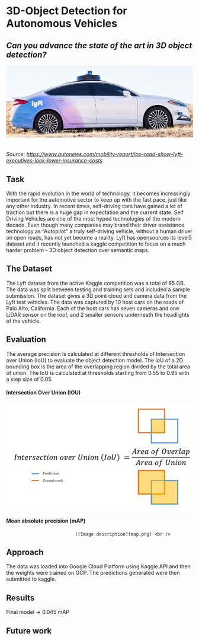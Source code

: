 # 3D-Object Detection for Autonomous Vehicles 
## *Can you advance the state of the art in 3D object detection?*
![Image description](lyft.jpeg) <br />

*Source: https://www.autonews.com/mobility-report/ipo-road-show-lyft-executives-look-lower-insurance-costs*

## Task 
With the rapid evolution in the world of technology, it becomes increasingly important for the automotive sector to keep up with the fast pace, just like any other industry. In recent times, self-driving cars have gained a lot of traction but there is a huge gap in expectation and the current state. Self Driving Vehicles are one of the most hyped technologies of the modern decade. Even though many companies may brand their driver assistance technology as “Autopilot” a truly self-driving vehicle, without a human driver on open roads, has not yet become a reality. Lyft has opensources its level5 dataset and it recently launched a kaggle competition to focus on a much harder problem - 3D object detection over semantic maps. 

## The Dataset
The Lyft dataset from the active Kaggle competition was a total of 85 GB. The data was split between testing and training sets and included a sample submission. The dataset gives a 3D point cloud and camera data from the Lyft test vehicles. The data was captured by 10 host cars on the roads of Palo Alto, California. Each of the host cars has seven cameras and one LiDAR sensor on the roof, and 2 smaller sensors underneath the headlights of the vehicle.

## Evaluation

The average precision is calculated at different thresholds of Intersection over Union (IoU) to evaluate the object detection model. The IoU of a 2D bounding box is the area of the overlapping region divided by the total area of union. The IoU is calculated at thresholds starting from 0.55 to 0.95 with a step size of 0.05.

#### Intersection Over Union (IOU) 

![Image description](iou.png) <br />

#### Mean absolute precision (mAP) 

                              ![Image description](map.png) <br />


## Approach

The data was loaded into Google Cloud Platform using Kaggle API and then the weights were trained on GCP. The predictions generated were then submitted to kaggle. 

## Results 

Final model -> 0.045 mAP 

## Future work 

